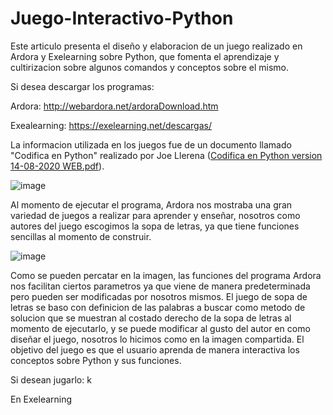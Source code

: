 # Juego-Interactivo-Python
Este articulo presenta el diseño y elaboracion de un juego realizado en Ardora y Exelearning sobre Python, que fomenta  el aprendizaje y cultirizacion sobre algunos comandos y conceptos sobre el mismo.

Si desea descargar los programas:

Ardora: http://webardora.net/ardoraDownload.htm

Exealearning: https://exelearning.net/descargas/

La informacion utilizada en los juegos fue de un documento llamado "Codifica en Python" realizado por Joe Llerena ([Codifica en Python version 14-08-2020 WEB.pdf](https://github.com/kgallegosm1/Juego-Interactivo-Python/files/8195071/Codifica.en.Python.version.14-08-2020.WEB.pdf)).

![image](https://user-images.githubusercontent.com/101061647/156974565-d6ece5ec-0214-4460-beb7-729d8eddb071.png)

Al momento de  ejecutar el programa, Ardora nos mostraba una gran variedad de juegos a realizar para aprender y enseñar, nosotros como autores del juego escogimos la sopa de letras, ya que tiene funciones sencillas al momento de construir.

![image](https://user-images.githubusercontent.com/101061647/157079273-0419f4c9-5009-4b36-838f-ce0dd27d34a6.png)

Como se pueden percatar en la imagen, las funciones del programa Ardora nos facilitan ciertos parametros ya que viene de manera predeterminada pero pueden ser modificadas por nosotros mismos.
El juego de sopa de letras se baso con definicion de las palabras a buscar como metodo de solucion que se muestran al costado derecho de la sopa de letras al momento de ejecutarlo, y se puede modificar al gusto del autor en como diseñar el juego, nosotros lo hicimos como en la imagen compartida.
El objetivo del juego es que el usuario aprenda de manera interactiva los conceptos sobre Python y sus funciones.

Si desean jugarlo: k

En Exelearning
